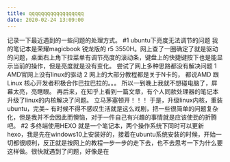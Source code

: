 ```yaml
---
title: qqqqqqqqqqqqqqqqqq
date: 2020-02-24 13:09:00
---
```


记录一下最近遇到的一些问题的处理方式。
#1 ubuntu下亮度无法调节的问题
我的笔记本是荣耀magicbook 锐龙版的 r5 3550H。网上查了一圈确定了就是驱动的问题，桌面右上角下拉菜单有调节亮度的滚动条，键盘上的快捷键按下也是能显示当前的操作，但是亮度就是没有变化。
尝试了网上多种思路都没有解决问题
1 AMD官网上没有linux的驱动
2 网上的大部分教程都是关于N卡的， 都说AMD 跟 Linux 核心开发者积极合作巴拉巴拉的。。。
所以一到晚上我就不想碰电脑了，屏幕太亮，亮瞎眼。
再后来，在知乎上看到一篇文章，有个人同款处理器的笔记本升级了linux的内核解决了问题。
立马茅塞顿开！！！
于是，升级linux内核，重装ubuntu，完美~
有时候不得不感叹生活就是这么戏剧，把一些很简单的问题复杂化，但是我并不会因此而懊恼，对于一件自己有兴趣的事情就是应该使劲的折腾吧。
#2 多终端使用HEXO
就是一个笔记本，两个操作系统下同时可以更新hexo，我是先在windows10上安装好的，接着在ubuntu系统安装的时候，开始一切都很顺利，反正就是按网上的教程一步一步的走下去，也不去思考一下为什么要这样做。很快就遇到了问题，好像是在